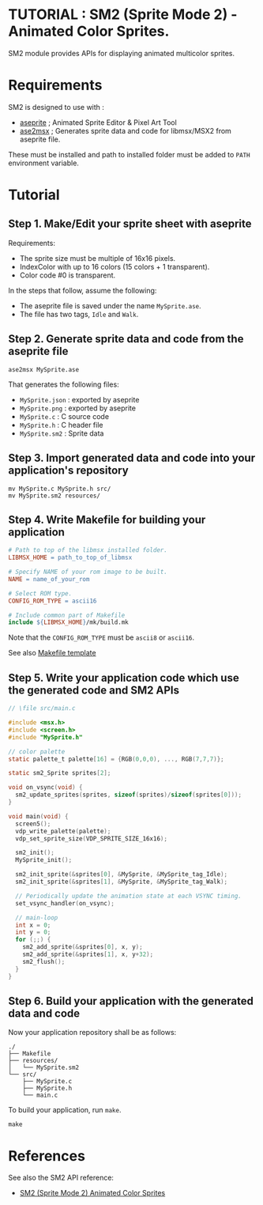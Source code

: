 # TUTORIAL : SM2 (Sprite Mode 2) - Animated Color Sprites.

SM2 module provides APIs for displaying animated multicolor sprites.

# Requirements

SM2 is designed to use with :
- [aseprite](https://www.aseprite.org/) ; Animated Sprite Editor & Pixel Art Tool
- [ase2msx](https://github.com/mori0091/ase2msx) ; Generates sprite data and code for libmsx/MSX2 from aseprite file.

These must be installed and path to installed folder must be added to `PATH`
environment variable.

# Tutorial

## Step 1. Make/Edit your sprite sheet with aseprite

   Requirements:
   - The sprite size must be multiple of 16x16 pixels.
   - IndexColor with up to 16 colors (15 colors + 1 transparent).
   - Color code #0 is transparent.

   In the steps that follow, assume the following:
   - The aseprite file is saved under the name `MySprite.ase`.
   - The file has two tags, `Idle` and `Walk`.

## Step 2. Generate sprite data and code from the aseprite file

   ~~~ shell
   ase2msx MySprite.ase
   ~~~

   That generates the following files:
   - `MySprite.json` : exported by aseprite
   - `MySprite.png`  : exported by aseprite
   - `MySprite.c`    : C source code
   - `MySprite.h`    : C header file
   - `MySprite.sm2`  : Sprite data

## Step 3. Import generated data and code into your application's repository

   ~~~ shell
   mv MySprite.c MySprite.h src/
   mv MySprite.sm2 resources/
   ~~~

## Step 4. Write Makefile for building your application

   ~~~ Makefile
   # Path to top of the libmsx installed folder.
   LIBMSX_HOME = path_to_top_of_libmsx

   # Specify NAME of your rom image to be built.
   NAME = name_of_your_rom

   # Select ROM type.
   CONFIG_ROM_TYPE = ascii16

   # Include common part of Makefile
   include ${LIBMSX_HOME}/mk/build.mk
   ~~~

   Note that the `CONFIG_ROM_TYPE` must be `ascii8` or `ascii16`.

   See also [Makefile template](https://github.com/mori0091/libmsx/blob/main/mk/Makefile)

## Step 5. Write your application code which use the generated code and SM2 APIs

   ~~~ c
   // \file src/main.c

   #include <msx.h>
   #include <screen.h>
   #include "MySprite.h"

   // color palette
   static palette_t palette[16] = {RGB(0,0,0), ..., RGB(7,7,7)};

   static sm2_Sprite sprites[2];

   void on_vsync(void) {
     sm2_update_sprites(sprites, sizeof(sprites)/sizeof(sprites[0]));
   }

   void main(void) {
     screen5();
     vdp_write_palette(palette);
     vdp_set_sprite_size(VDP_SPRITE_SIZE_16x16);

     sm2_init();
     MySprite_init();

     sm2_init_sprite(&sprites[0], &MySprite, &MySprite_tag_Idle);
     sm2_init_sprite(&sprites[1], &MySprite, &MySprite_tag_Walk);

     // Periodically update the animation state at each VSYNC timing.
     set_vsync_handler(on_vsync);

     // main-loop
     int x = 0;
     int y = 0;
     for (;;) {
       sm2_add_sprite(&sprites[0], x, y);
       sm2_add_sprite(&sprites[1], x, y+32);
       sm2_flush();
     }
   }
   ~~~

## Step 6. Build your application with the generated data and code

   Now your application repository shall be as follows:
   ~~~
   ./
   ├── Makefile
   ├── resources/
   │   └── MySprite.sm2
   └── src/
       ├── MySprite.c
       ├── MySprite.h
       └── main.c
   ~~~

   To build your application, run `make`.
   ~~~ shell
   make
   ~~~

# References

See also the SM2 API reference:
- [SM2 (Sprite Mode 2) Animated Color Sprites](https://mori0091.github.io/libmsx/group__SM2.html)

